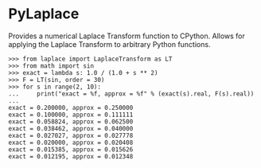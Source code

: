 # PyLaplace
Provides a numerical Laplace Transform function to CPython.  Allows for applying the Laplace Transform to arbitrary Python functions.

```
>>> from laplace import LaplaceTransform as LT
>>> from math import sin
>>> exact = lambda s: 1.0 / (1.0 + s ** 2)
>>> F = LT(sin, order = 30)
>>> for s in range(2, 10):
...     print("exact = %f, approx = %f" % (exact(s).real, F(s).real)) 
... 
exact = 0.200000, approx = 0.250000
exact = 0.100000, approx = 0.111111
exact = 0.058824, approx = 0.062500
exact = 0.038462, approx = 0.040000
exact = 0.027027, approx = 0.027778
exact = 0.020000, approx = 0.020408
exact = 0.015385, approx = 0.015626
exact = 0.012195, approx = 0.012348

